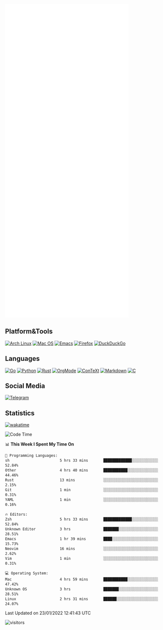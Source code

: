![Metrics](https://github.com/SteamedFish/SteamedFish/blob/master/github-metrics.svg)

## Platform&Tools

[![Arch Linux](https://img.shields.io/badge/ArchLinux-1793D1?logo=arch-linux&logoColor=fff&style=flat-square)](https://archlinux.org/)
[![Mac OS](https://img.shields.io/badge/MacOS-000000?style=flat-square&logo=macos&logoColor=F0F0F0)](https://www.apple.com/macos/)
[![Emacs](https://img.shields.io/badge/Emacs-%237F5AB6.svg?&style=flat-square&logo=gnu-emacs&logoColor=white)](https://www.gnu.org/software/emacs/)
[![Firefox](https://img.shields.io/badge/Firefox-FF7139?style=flat-square&logo=Firefox-Browser&logoColor=white)](https://firefox.com/)
[![DuckDuckGo](https://img.shields.io/badge/DuckDuckGo-DE5833?style=flat-square&logo=DuckDuckGo&logoColor=white)](https://duckduckgo.com/)

## Languages

[![Go](https://img.shields.io/badge/Golang-%2300ADD8.svg?style=flat-square&logo=go&logoColor=white)](https://golang.org/)
[![Python](https://img.shields.io/badge/Python-3670A0?style=flat-square&logo=python&logoColor=ffdd54)](https://www.python.org/)
[![Rust](https://img.shields.io/badge/Rust-%23000000.svg?style=flat-square&logo=rust&logoColor=white)](https://www.rust-lang.org/)
[![OrgMode](https://img.shields.io/badge/OrgMode-%23000000.svg?style=flat-square&logo=org&logoColor=white)](https://orgmode.org/)
[![ConTeXt](https://img.shields.io/badge/ConTeXt-%23008080.svg?style=flat-square&logo=latex&logoColor=white)](https://contextgarden.net/)
[![Markdown](https://img.shields.io/badge/MarkDown-%23000000.svg?style=flat-square&logo=markdown&logoColor=white)](https://daringfireball.net/projects/markdown/)
[![C](https://img.shields.io/badge/C-%2300599C.svg?style=flat-square&logo=c&logoColor=white)](https://www.iso.org/standard/74528.html)

## Social Media

[![Telegram](https://img.shields.io/badge/SteamedFish-2CA5E0?style=social&logo=telegram&logoColor=white)](https://t.me/SteamedFish)

## Statistics
[![wakatime](https://wakatime.com/badge/user/168280d6-fcf2-4b4f-ad3a-dc4612f35b38.svg)](https://wakatime.com/@168280d6-fcf2-4b4f-ad3a-dc4612f35b38)

<!--START_SECTION:waka-->
![Code Time](http://img.shields.io/badge/Code%20Time-1%2C569%20hrs%2023%20mins-blue)

📊 **This Week I Spent My Time On** 

```text
💬 Programming Languages: 
sh                       5 hrs 33 mins       █████████████░░░░░░░░░░░░   52.84% 
Other                    4 hrs 40 mins       ███████████░░░░░░░░░░░░░░   44.46% 
Rust                     13 mins             ░░░░░░░░░░░░░░░░░░░░░░░░░   2.15% 
Git                      1 min               ░░░░░░░░░░░░░░░░░░░░░░░░░   0.31% 
YAML                     1 min               ░░░░░░░░░░░░░░░░░░░░░░░░░   0.16%

🔥 Editors: 
Zsh                      5 hrs 33 mins       █████████████░░░░░░░░░░░░   52.84% 
Unknown Editor           3 hrs               ███████░░░░░░░░░░░░░░░░░░   28.51% 
Emacs                    1 hr 39 mins        ████░░░░░░░░░░░░░░░░░░░░░   15.73% 
Neovim                   16 mins             ░░░░░░░░░░░░░░░░░░░░░░░░░   2.62% 
Vim                      1 min               ░░░░░░░░░░░░░░░░░░░░░░░░░   0.31%

💻 Operating System: 
Mac                      4 hrs 59 mins       ███████████░░░░░░░░░░░░░░   47.42% 
Unknown OS               3 hrs               ███████░░░░░░░░░░░░░░░░░░   28.51% 
Linux                    2 hrs 31 mins       ██████░░░░░░░░░░░░░░░░░░░   24.07%

```


 Last Updated on 23/01/2022 12:41:43 UTC
<!--END_SECTION:waka-->

![visitors](https://visitor-badge.laobi.icu/badge?page_id=SteamedFish.SteamedFish)
